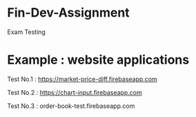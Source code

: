# Fin-Dev-Assignment
Exam Testing

# Example : website applications

Test No.1 : https://market-price-diff.firebaseapp.com

Test No.2 : https://chart-input.firebaseapp.com

Test No.3 : order-book-test.firebaseapp.com
